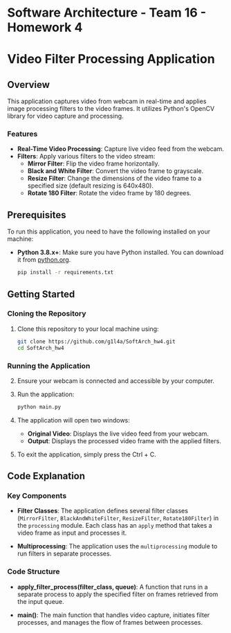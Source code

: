# Software Architecture - Team 16 - Homework 4

# Video Filter Processing Application

## Overview

This application captures video from webcam in real-time and applies image processing filters to the video frames. It utilizes Python's OpenCV library for video capture and processing.

### Features

- **Real-Time Video Processing**: Capture live video feed from the webcam.
- **Filters**: Apply various filters to the video stream:
  - **Mirror Filter**: Flip the video frame horizontally.
  - **Black and White Filter**: Convert the video frame to grayscale.
  - **Resize Filter**: Change the dimensions of the video frame to a specified size (default resizing is 640x480).
  - **Rotate 180 Filter**: Rotate the video frame by 180 degrees.

## Prerequisites

To run this application, you need to have the following installed on your machine:

- **Python 3.8.x+**: Make sure you have Python installed. You can download it from [python.org](https://www.python.org/downloads/).
  ```bash
  pip install -r requirements.txt
  ```

## Getting Started

### Cloning the Repository

1. Clone this repository to your local machine using:
   ```bash
   git clone https://github.com/g1l4a/SoftArch_hw4.git
   cd SoftArch_hw4
   ```

### Running the Application

2. Ensure your webcam is connected and accessible by your computer.
3. Run the application:

   ```bash
   python main.py
   ```

4. The application will open two windows:

   - **Original Video**: Displays the live video feed from your webcam.
   - **Output**: Displays the processed video frame with the applied filters.

5. To exit the application, simply press the Ctrl + C.

## Code Explanation

### Key Components

- **Filter Classes**: The application defines several filter classes (`MirrorFilter`, `BlackAndWhiteFilter`, `ResizeFilter`, `Rotate180Filter`) in the `processing` module. Each class has an `apply` method that takes a video frame as input and processes it.

- **Multiprocessing**: The application uses the `multiprocessing` module to run filters in separate processes.

### Code Structure

- **apply_filter_process(filter_class, queue)**: A function that runs in a separate process to apply the specified filter on frames retrieved from the input queue.

- **main()**: The main function that handles video capture, initiates filter processes, and manages the flow of frames between processes.
